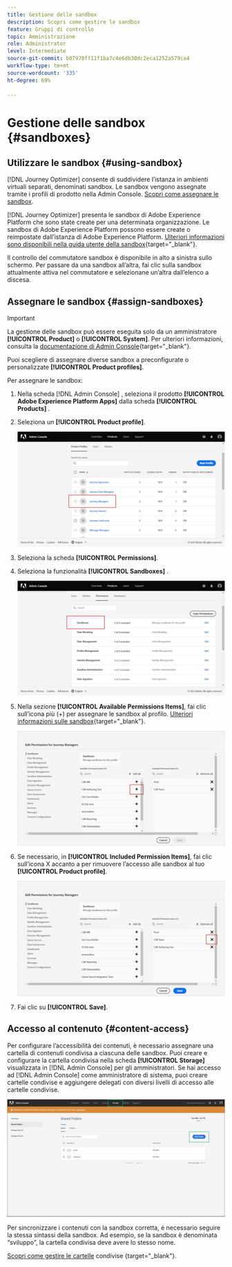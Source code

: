 ```yaml
---
title: Gestione delle sandbox
description: Scopri come gestire le sandbox
feature: Gruppi di controllo
topic: Amministrazione
role: Administrator
level: Intermediate
source-git-commit: b07970ff11f1ba7c4e6db30dc2eca1252a579ca4
workflow-type: tm+mt
source-wordcount: '335'
ht-degree: 69%

---
```


# Gestione delle sandbox {#sandboxes}

## Utilizzare le sandbox {#using-sandbox}

[!DNL Journey Optimizer] consente di suddividere l’istanza in ambienti virtuali separati, denominati sandbox.
Le sandbox vengono assegnate tramite i profili di prodotto nella Admin Console. [Scopri come assegnare le sandbox](permissions.md#create-product-profile).

[!DNL Journey Optimizer] presenta le sandbox di Adobe Experience Platform che sono state create per una determinata organizzazione.
Le sandbox di Adobe Experience Platform possono essere create o reimpostate dall’istanza di Adobe Experience Platform. [Ulteriori informazioni sono disponibili nella guida utente della sandbox](https://experienceleague.adobe.com/docs/experience-platform/sandbox/ui/user-guide.html?lang=it){target=&quot;_blank&quot;}.

Il controllo del commutatore sandbox è disponibile in alto a sinistra sullo schermo. Per passare da una sandbox all’altra, fai clic sulla sandbox attualmente attiva nel commutatore e selezionane un’altra dall’elenco a discesa.

## Assegnare le sandbox {#assign-sandboxes}

>[!IMPORTANT]
>
> La gestione delle sandbox può essere eseguita solo da un amministratore **[!UICONTROL Product]** o **[!UICONTROL System]**. Per ulteriori informazioni, consulta la [documentazione di Admin Console](https://helpx.adobe.com/enterprise/admin-guide.html/enterprise/using/admin-roles.ug.html){target=&quot;_blank&quot;}.

Puoi scegliere di assegnare diverse sandbox a preconfigurate o personalizzate **[!UICONTROL Product profiles]**.

Per assegnare le sandbox:

1. Nella scheda [!DNL Admin Console] , seleziona il prodotto **[!UICONTROL Adobe Experience Platform Apps]** dalla scheda **[!UICONTROL Products]** .

1. Seleziona un **[!UICONTROL Product profile]**.

   ![](../assets/sandbox_1.png)

1. Seleziona la scheda **[!UICONTROL Permissions]**.

1. Seleziona la funzionalità **[!UICONTROL Sandboxes]** .

   ![](../assets/sandbox_2.png)

1. Nella sezione **[!UICONTROL Available Permissions Items]**, fai clic sull’icona più (+) per assegnare le sandbox al profilo. [Ulteriori informazioni sulle sandbox](https://experienceleague.adobe.com/docs/experience-platform/sandbox/home.html?lang=it){target=&quot;_blank&quot;}.

   ![](../assets/sandbox_3.png)

1. Se necessario, in **[!UICONTROL Included Permission Items]**, fai clic sull’icona X accanto a per rimuovere l’accesso alle sandbox al tuo **[!UICONTROL Product profile]**.

   ![](../assets/sandbox_4.png)

1. Fai clic su **[!UICONTROL Save]**.

## Accesso al contenuto {#content-access}

Per configurare l’accessibilità dei contenuti, è necessario assegnare una cartella di contenuti condivisa a ciascuna delle sandbox. Puoi creare e configurare la cartella condivisa nella scheda **[!UICONTROL Storage]** visualizzata in [!DNL Admin Console] per gli amministratori. Se hai accesso ad [!DNL Admin Console] come amministratore di sistema, puoi creare cartelle condivise e aggiungere delegati con diversi livelli di accesso alle cartelle condivise.

![](../assets/do-not-localize/content_access.png)

Per sincronizzare i contenuti con la sandbox corretta, è necessario seguire la stessa sintassi della sandbox. Ad esempio, se la sandbox è denominata “sviluppo”, la cartella condivisa deve avere lo stesso nome.

[Scopri come gestire le cartelle](https://helpx.adobe.com/enterprise/admin-guide.html/enterprise/using/manage-adobe-storage.ug.html) condivise {target=&quot;_blank&quot;}.
